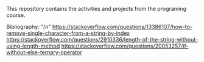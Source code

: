 This repository contains the activities and projects from the programing course.



Bibliography:
"/n"
https://stackoverflow.com/questions/13386107/how-to-remove-single-character-from-a-string-by-index
https://stackoverflow.com/questions/2910336/length-of-the-string-without-using-length-method
https://stackoverflow.com/questions/20053257/if-without-else-ternary-operator
